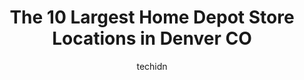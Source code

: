 ---
layout: ampstory
image: https://i0.wp.com/www.depkes.org/wp-content/uploads/2023/06/home-depot-0-in-denver-co-1685965465.jpeg?resize=640,853
author: techidn
featured: false
description: Discover the impressive array of Home Depot options in Denver CO, where you can find 10 of the largest Home Depot establishments in the area. From renowned classics to hidden gems, Denver CO
title: The 10 Largest Home Depot Store Locations in Denver CO
cover:
   title: The 10 Largest Home Depot Store Locations in Denver CO
   subtitle: Rickpate
   background: https://www.depkes.org/wp-content/uploads/2023/06/home-depot-0-in-denver-co-1685965465.jpeg

pages: 
 - layout: thirds
   top: <h1>#1 The Home Depot</h1>
   bottom: "<p>It takes forever to get an employee to unlock the tools. Today I waited about 15 min for two employees to try the combo lock and then tell me theyd page hardware. The </p>"
   background: https://www.depkes.org/wp-content/uploads/2023/06/home-depot-1-in-denver-co-1685965466.jpeg
   backgroundblur: true
 - layout: thirds
   top: <h1>#2 The Home Depot</h1>
   bottom: "<p>5215 Wadsworth Blvd, Arvada, CO 80002, United States</p>"
   background: https://www.depkes.org/wp-content/uploads/2023/06/home-depot-2-in-denver-co-1685965466.jpeg
   cta:
      link: https://www.depkes.org/blog/the-10-largest-home-depot-store-locations-in-denver-co/
      text: The 10 Largest Home Depot Store Locations in Denver CO
 - layout: thirds
   top: <h1>#3 The Home Depot</h1>
   bottom: "<p>10003 Grant St, Denver, CO 80229, United States</p>"
   background: https://www.depkes.org/wp-content/uploads/2023/06/home-depot-3-in-denver-co-1685965466.jpeg
   cta:
      link: https://www.depkes.org/blog/the-10-largest-home-depot-store-locations-in-denver-co/
      text: The 10 Largest Home Depot Store Locations in Denver CO
 - layout: thirds
   top: <h1>#4 The Home Depot</h1>
   bottom: "<p>860 S Colorado Blvd, Glendale, CO 80246, United States</p>"
   background: https://images.unsplash.com/photo-1515405295579-ba7b45403062?ixlib=rb-4.0.3&ixid=MnwxMjA3fDB8MHxwaG90by1wYWdlfHx8fGVufDB8fHx8&auto=format&fit=crop&w=640&h=853&q=80
   cta:
      link: https://www.depkes.org/blog/the-10-largest-home-depot-store-locations-in-denver-co/
      text: The 10 Largest Home Depot Store Locations in Denver CO
 - layout: thirds
   top: <h1>#5 The Home Depot</h1>
   bottom: "<p>500 S Santa Fe Dr, Denver, CO 80223, United States</p>"
   background: https://images.unsplash.com/photo-1609083590460-7b8cc0ca65f8?ixlib=rb-4.0.3&ixid=MnwxMjA3fDB8MHxwaG90by1wYWdlfHx8fGVufDB8fHx8&auto=format&fit=crop&w=640&h=853&q=80
   cta:
      link: https://www.depkes.org/blog/the-10-largest-home-depot-store-locations-in-denver-co/
      text: The 10 Largest Home Depot Store Locations in Denver CO
 - layout: thirds
   top: <h1>#6 The Home Depot</h1>
   bottom: "<p>6701 W Alameda Ave, Lakewood, CO 80226, United States</p>"
   background: https://images.unsplash.com/photo-1524169358666-79f22534bc6e?ixlib=rb-4.0.3&ixid=MnwxMjA3fDB8MHxwaG90by1wYWdlfHx8fGVufDB8fHx8&auto=format&fit=crop&w=640&h=853&q=80
   cta:
      link: https://www.depkes.org/blog/the-10-largest-home-depot-store-locations-in-denver-co/
      text: The 10 Largest Home Depot Store Locations in Denver CO
 - layout: thirds
   top: <h1>#7 The Home Depot</h1>
   bottom: "<p>3475 Salida St, Aurora, CO 80011, United States</p>"
   background: https://images.unsplash.com/photo-1489648022186-8f49310909a0?ixlib=rb-4.0.3&ixid=MnwxMjA3fDB8MHxwaG90by1wYWdlfHx8fGVufDB8fHx8&auto=format&fit=crop&w=640&h=853&q=80
   cta:
      link: https://www.depkes.org/blog/the-10-largest-home-depot-store-locations-in-denver-co/
      text: The 10 Largest Home Depot Store Locations in Denver CO
 - layout: thirds
   middle: Continue reading...
   background: https://images.unsplash.com/photo-1591393223703-56fe1347ac62?ixlib=rb-4.0.3&ixid=MnwxMjA3fDB8MHxwaG90by1wYWdlfHx8fGVufDB8fHx8&auto=format&fit=crop&w=640&h=853&q=80
   cta:
      link: https://www.depkes.org/blog/the-10-largest-home-depot-store-locations-in-denver-co/
      text: The 10 Largest Home Depot Store Locations in Denver CO
      
---